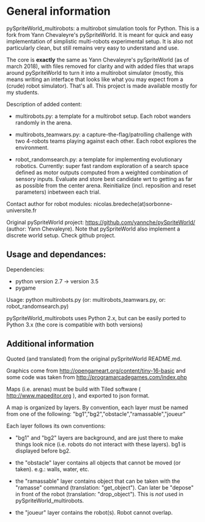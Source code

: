 # General information

pySpriteWorld_multirobots: a multirobot simulation tools for Python. This is a fork from Yann Chevaleyre's pySpriteWorld. It is meant for quick and easy implementation of simplistic multi-robots experimental setup. It is also not particularly clean, but still remains very easy to understand and use.

The core is __exactly__ the same as Yann Chevaleyre's pySpriteWorld (as of march 2018), with files removed for clarity and with added files that wraps around pySpriteWorld to turn it into a multirobot simulator (mostly, this means writing an interface that looks like what you may expect from a (crude) robot simulator). That's all. This project is made available mostly for my students. 

Description of added content:

 * multirobots.py: a template for a multirobot setup. Each robot wanders randomly in the arena.

 * multirobots_teamwars.py: a capture-the-flag/patrolling challenge with two 4-robots teams playing against each other. Each robot explores the environment. 

 * robot_randomsearch.py: a template for implementing evolutionary robotics. Currently: super fast random exploration of a search space defined as motor outputs computed from a weighted combination of sensory inputs. Evaluate and store best candidate wrt to getting as far as possible from the center arena. Reinitialize (incl. reposition and reset parameters) inbetween each trial.

Contact author for robot modules: nicolas.bredeche(at)sorbonne-universite.fr

Original pySpriteWorld project: https://github.com/yannche/pySpriteWorld/ (author: Yann Chevaleyre). Note that pySpriteWorld also implement a discrete world setup. Check github project.

## Usage and dependances:

Dependencies:
 * python version 2.7 -> version 3.5
 * pygame

Usage: python multirobots.py (or: multirobots_teamwars.py, or: robot_randomsearch.py)

pySpriteWorld_multirobots uses Python 2.x, but can be easily ported to Python 3.x (the core is compatible with both versions)

## Additional information

Quoted (and translated) from the original pySpriteWorld README.md.

Graphics come from http://opengameart.org/content/tiny-16-basic and some code was taken from http://programarcadegames.com/index.php

Maps (i.e. arenas) must be build with Tiled software ( http://www.mapeditor.org ), and exported to json format.

A map is organized by layers. By convention, each layer must be named from one of the following: "bg1","bg2","obstacle","ramassable","joueur"

Each layer follows its own conventions:

  * "bg1" and "bg2" layers are background, and are just there to make things look nice (i.e. robots do not interact with these layers). bg1 is displayed before bg2.

  * the "obstacle" layer contains all objects that cannot be moved (or taken). e.g.: walls, water, etc.

  * the "ramassable" layer contains object that can be taken with the "ramasse" command (translation: "get_object"). Can later be "depose" in front of the robot (translation: "drop_object"). This is *not* used in pySpriteWorld_multirobots.

  * the "joueur" layer contains the robot(s). Robot cannot overlap.

